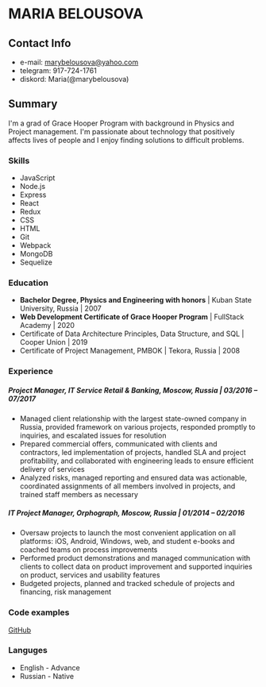 # MARIA BELOUSOVA
## Contact Info
* e-mail: marybelousova@yahoo.com
* telegram: 917-724-1761
* diskord: Maria(@marybelousova)
## Summary 
I'm a grad of Grace Hooper Program with background in Physics and Project management. I'm passionate about technology that positively affects lives of people and I enjoy finding solutions to difficult problems.
### Skills
* JavaScript
* Node.js
* Express
* React
* Redux
* CSS
* HTML
* Git
* Webpack
* MongoDB
* Sequelize 
### Education
* **Bachelor Degree, Physics and Engineering with honors** | Kuban State University, Russia | 2007 
* **Web Development Certificate of Grace Hooper Program** | FullStack Academy | 2020 
* Certificate of Data Architecture Principles, Data Structure, and SQL | Cooper Union | 2019 
* Certificate of Project Management, PMBOK | Tekora, Russia | 2008
### Experience 
##### Project Manager, IT Service Retail & Banking, Moscow, Russia | 03/2016 – 07/2017
* Managed client relationship with the largest state-owned company in Russia, provided framework on various projects, responded promptly to inquiries, and escalated issues for resolution
* Prepared commercial offers, communicated with clients and contractors, led implementation of projects, handled SLA and project profitability, and collaborated with engineering leads to ensure efficient delivery of services
* Analyzed risks, managed reporting and ensured data was actionable, coordinated assignments of all members involved in projects, and trained staff members as necessary
##### IT Project Manager, Orphograph, Moscow, Russia | 01/2014 – 02/2016
* Oversaw projects to launch the most convenient application on all platforms: iOS, Android, Windows, web, and student e-books and coached teams on process improvements
* Performed product demonstrations and managed communication with clients to collect data on product improvement and supported inquiries on product, services and usability features
* Budgeted projects, planned and tracked schedule of projects and financing, risk management
### Code examples
[GitHub](http://github.com/marybelousova)
### Languges 
* English - Advance
* Russian - Native